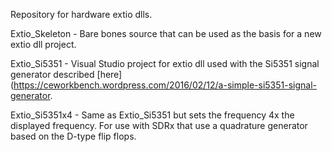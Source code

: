 Repository for hardware extio dlls.

Extio_Skeleton   - Bare bones source that can be used as the basis for a new
                   extio dll project.

Extio_Si5351     - Visual Studio project for extio dll used with the Si5351
                   signal generator described [here](https://ceworkbench.wordpress.com/2016/02/12/a-simple-si5351-signal-generator.

Extio_Si5351x4   - Same as Extio_Si5351 but sets the frequency 4x the 
                   displayed frequency.  For use with SDRx that use a 
		   quadrature generator based on the D-type flip flops.
